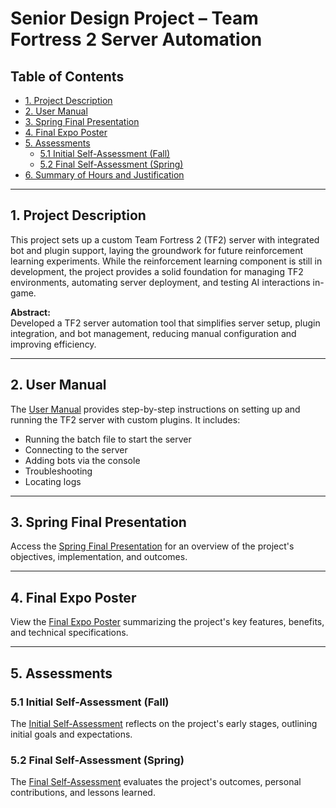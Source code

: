 # Senior Design Project – Team Fortress 2 Server Automation

## Table of Contents

- [1. Project Description](#1-project-description)
- [2. User Manual](#2-user-manual)
- [3. Spring Final Presentation](#3-spring-final-presentation)
- [4. Final Expo Poster](#4-final-expo-poster)
- [5. Assessments](#5-assessments)
  - [5.1 Initial Self-Assessment (Fall)](#51-initial-self-assessment-fall)
  - [5.2 Final Self-Assessment (Spring)](#52-final-self-assessment-spring)
- [6. Summary of Hours and Justification](#6-summary-of-hours-and-justification)

---

## 1. Project Description

This project sets up a custom Team Fortress 2 (TF2) server with integrated bot and plugin support, laying the groundwork for future reinforcement learning experiments. While the reinforcement learning component is still in development, the project provides a solid foundation for managing TF2 environments, automating server deployment, and testing AI interactions in-game.

**Abstract:**  
Developed a TF2 server automation tool that simplifies server setup, plugin integration, and bot management, reducing manual configuration and improving efficiency.

---

## 2. User Manual

The [User Manual](User%20Manual/README.md) provides step-by-step instructions on setting up and running the TF2 server with custom plugins. It includes:

- Running the batch file to start the server
- Connecting to the server
- Adding bots via the console
- Troubleshooting
- Locating logs

---

## 3. Spring Final Presentation

Access the [Spring Final Presentation](Presentations/Spring_Final_Presentation.pdf) for an overview of the project's objectives, implementation, and outcomes.

---

## 4. Final Expo Poster

View the [Final Expo Poster](Posters/Final_Expo_Poster.pdf) summarizing the project's key features, benefits, and technical specifications.

---

## 5. Assessments

### 5.1 Initial Self-Assessment (Fall)

The [Initial Self-Assessment](Assessments/Initial_Self_Assessment.pdf) reflects on the project's early stages, outlining initial goals and expectations.

### 5.2 Final Self-Assessment (Spring)

The [Final Self-Assessment](Assessments/Final_Self_Assessment.pdf) evaluates the project's outcomes, personal contributions, and lessons learned.
